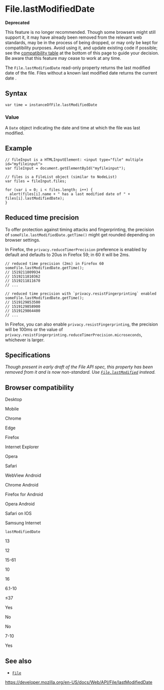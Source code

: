 # File.lastModifiedDate

**Deprecated**

This feature is no longer recommended. Though some browsers might still support it, it may have already been removed from the relevant web standards, may be in the process of being dropped, or may only be kept for compatibility purposes. Avoid using it, and update existing code if possible; see the [compatibility table](#browser_compatibility) at the bottom of this page to guide your decision. Be aware that this feature may cease to work at any time.

The `File.lastModifiedDate` read-only property returns the last modified date of the file. Files without a known last modified date returns the current date .

## Syntax

    var time = instanceOfFile.lastModifiedDate

### Value

A `Date` object indicating the date and time at which the file was last modified.

## Example

    // fileInput is a HTMLInputElement: <input type="file" multiple id="myfileinput">
    var fileInput = document.getElementById("myfileinput");

    // files is a FileList object (similar to NodeList)
    var files = fileInput.files;

    for (var i = 0; i < files.length; i++) {
      alert(files[i].name + " has a last modified date of " + files[i].lastModifiedDate);
    }

## Reduced time precision

To offer protection against timing attacks and fingerprinting, the precision of `someFile.lastModifiedDate.getTime()` might get rounded depending on browser settings.

In Firefox, the `privacy.reduceTimerPrecision` preference is enabled by default and defaults to 20us in Firefox 59; in 60 it will be 2ms.

    // reduced time precision (2ms) in Firefox 60
    someFile.lastModifiedDate.getTime();
    // 1519211809934
    // 1519211810362
    // 1519211811670
    // ...

    // reduced time precision with `privacy.resistFingerprinting` enabled
    someFile.lastModifiedDate.getTime();
    // 1519129853500
    // 1519129858900
    // 1519129864400
    // ...

In Firefox, you can also enable `privacy.resistFingerprinting`, the precision will be 100ms or the value of `privacy.resistFingerprinting.reduceTimerPrecision.microseconds`, whichever is larger.

## Specifications

_Though present in early draft of the File API spec, this property has been removed from it and is now non-standard. Use [`File.lastModified`](lastmodified) instead._

## Browser compatibility

Desktop

Mobile

Chrome

Edge

Firefox

Internet Explorer

Opera

Safari

WebView Android

Chrome Android

Firefox for Android

Opera Android

Safari on IOS

Samsung Internet

`lastModifiedDate`

13

12

15-61

10

16

6.1-10

≤37

Yes

No

No

7-10

Yes

## See also

- [`File`](../file)

<a href="https://developer.mozilla.org/en-US/docs/Web/API/File/lastModifiedDate" class="_attribution-link">https://developer.mozilla.org/en-US/docs/Web/API/File/lastModifiedDate</a>
